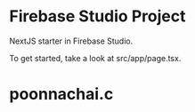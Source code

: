 # Firebase Studio Project

NextJS starter in Firebase Studio.

To get started, take a look at src/app/page.tsx.
# poonnachai.c
